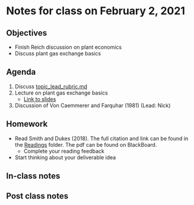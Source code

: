 # Notes for class on February 2, 2021

## Objectives
- Finish Reich discussion on plant economics
- Discuss plant gas exchange basics

## Agenda
1. Discuss [topic_lead_rubric.md](../Rubrics/topic_lead_rubric.md)
2. Lecture on plant gas exchange basics
	- [Link to slides](../Lecture_Slides/02.02.19_gas_exchange.pdf)
3. Discussion of Von Caemmerer and Farquhar (1981) (Lead: Nick)

## Homework
- Read Smith and Dukes (2018). The full citation and link can be found in the 
[Readings](../Readings) folder. The pdf can be found on BlackBoard.
	- Complete your reading feedback
- Start thinking about your deliverable idea

## In-class notes

## Post class notes
